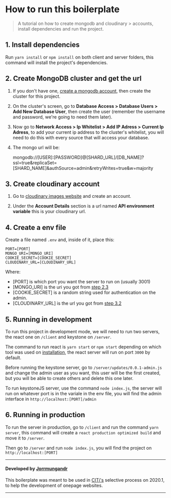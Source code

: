 # How to run this boilerplate
> A tutorial on how to create mongodb and cloudinary > accounts, install dependencies and run the project.

## 1. Install dependencies
Run `yarn install` or `npm install` on both client and server folders, this command will install the project's dependencies.

## 2. Create MongoDB cluster and get the url
1. If you don't have one, [create a mongodb account](https://www.mongodb.com/cloud), then create the cluster for this project.

2. On the cluster's screen, go to **Database Access > Database Users > Add New Database User**, then create the user (remember the username and password, we're going to need them later).

3. Now go to **Network Access > Ip Whitelist > Add IP Adress > Current Ip Adress**, to add your current ip address to the cluster's whitelist, you will need to do this with every source that will access your database.

4. The mongo url will be:

    mongodb://[USER]:[PASSWORD]@[SHARD_URL]/[DB_NAME]?ssl=true&replicaSet=[SHARD_NAME]&authSource=admin&retryWrites=true&w=majority

## 3. Create cloudinary account
1. Go to [cloudinary images website](https://cloudinary.com/) and create an account.

2. Under the **Account Details** section is a url named **API environment variable** this is your cloudinary url.

## 4. Create a env file
Create a file named `.env` and, inside of it, place this:

    PORT=[PORT]
    MONGO_URI=[MONGO_URI]
    COOKIE_SECRET=[COOKIE_SECRET]
    CLOUDINARY_URL=[CLOUDINARY_URL]

Where:
- [PORT] is which port you want the server to run on (usually 3001)
- [MONGO_URI] is the uri you got from [step 2.3](##-2.-create-mongodb-cluster-and-get-the-url)
- [COOKIE_SECRET] is a random string used for authentication on the admin.
- [CLOUDINARY_URL] is the url you got from [step 3.2](##3.-create-cloudinary-account)

## 5. Running in development
To run this project in development mode, we will need to run two servers, the react one on `/client` and keystone on `/server`.

The command to run react is `yarn start` or `npm start` depending on which tool was used on [installation](##1.-install-dependencies), the react server will run on port `3000` by default.

Before running the keystone server, go to `/server/updates/0.0.1-admin.js` and change the admin user as you want, this user will be the first created, but you will be able to create others and delete this one later.

To run keystoneJS server, use the command `node index.js`, the server will run on whatever port is in the variale in the env file, you will find the admin interface in `http://localhost:[PORT]/admin`

## 6. Running in production
To run the server in production, go to `/client` and run the command `yarn server`, this command will create a `react production optimized build` and move it to `/server`.

Then go to `/server` and run `node index.js`, you will find the project on `http://localhost:[PORT]`

- - -

#### Developed by [Jorrmungandr](https://github.com/Jorrmungandr)

This boilerplate was meant to be used in [CITi's](https://github.com/CITi-UFPE) selective process on 2020.1, to help the development of onepage websites.

- - -
